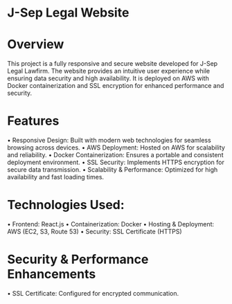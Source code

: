 # J-Sep Legal Website

# Overview
This project is a fully responsive and secure website developed for J-Sep Legal Lawfirm. The website provides an intuitive user experience while ensuring data security and high availability. It is deployed on AWS with Docker containerization and SSL encryption for enhanced performance and security.

# Features
•	Responsive Design: Built with modern web technologies for seamless browsing across devices.
•	AWS Deployment: Hosted on AWS for scalability and reliability.
•	Docker Containerization: Ensures a portable and consistent deployment environment.
•	SSL Security: Implements HTTPS encryption for secure data transmission.
•	Scalability & Performance: Optimized for high availability and fast loading times.

# Technologies Used:
•	Frontend: React.js
•	Containerization: Docker
•	Hosting & Deployment: AWS (EC2, S3, Route 53)
•	Security: SSL Certificate (HTTPS)

# Security & Performance Enhancements
•	SSL Certificate: Configured for encrypted communication.
